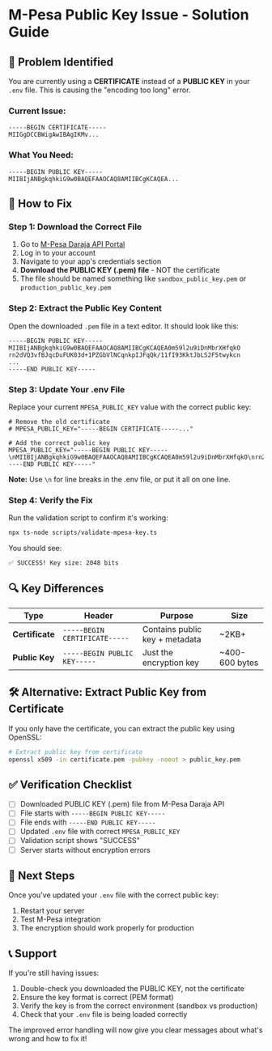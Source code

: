 # M-Pesa Public Key Issue - Solution Guide

## 🚨 Problem Identified

You are currently using a **CERTIFICATE** instead of a **PUBLIC KEY** in your `.env` file. This is causing the "encoding too long" error.

### Current Issue:

```
-----BEGIN CERTIFICATE-----
MIIGgDCCBWigAwIBAgIKMv...
```

### What You Need:

```
-----BEGIN PUBLIC KEY-----
MIIBIjANBgkqhkiG9w0BAQEFAAOCAQ8AMIIBCgKCAQEA...
```

## 🔧 How to Fix

### Step 1: Download the Correct File

1. Go to [M-Pesa Daraja API Portal](https://developer.safaricom.co.ke/)
2. Log in to your account
3. Navigate to your app's credentials section
4. **Download the PUBLIC KEY (.pem) file** - NOT the certificate
5. The file should be named something like `sandbox_public_key.pem` or `production_public_key.pem`

### Step 2: Extract the Public Key Content

Open the downloaded `.pem` file in a text editor. It should look like this:

```
-----BEGIN PUBLIC KEY-----
MIIBIjANBgkqhkiG9w0BAQEFAAOCAQ8AMIIBCgKCAQEA0m59l2u9iDnMbrXHfqkO
rn2dVQ3vfBJqcDuFUK03d+1PZGbVlNCqnkpIJFqQk/11fI93KktJbLS2F5twykcn
...
-----END PUBLIC KEY-----
```

### Step 3: Update Your .env File

Replace your current `MPESA_PUBLIC_KEY` value with the correct public key:

```env
# Remove the old certificate
# MPESA_PUBLIC_KEY="-----BEGIN CERTIFICATE-----..."

# Add the correct public key
MPESA_PUBLIC_KEY="-----BEGIN PUBLIC KEY-----\nMIIBIjANBgkqhkiG9w0BAQEFAAOCAQ8AMIIBCgKCAQEA0m59l2u9iDnMbrXHfqkO\nrn2dVQ3vfBJqcDuFUK03d+1PZGbVlNCqnkpIJFqQk/11fI93KktJbLS2F5twykcn\n-----END PUBLIC KEY-----"
```

**Note:** Use `\n` for line breaks in the .env file, or put it all on one line.

### Step 4: Verify the Fix

Run the validation script to confirm it's working:

```bash
npx ts-node scripts/validate-mpesa-key.ts
```

You should see:

```
✅ SUCCESS! Key size: 2048 bits
```

## 🔍 Key Differences

| Type            | Header                        | Purpose                        | Size           |
| --------------- | ----------------------------- | ------------------------------ | -------------- |
| **Certificate** | `-----BEGIN CERTIFICATE-----` | Contains public key + metadata | ~2KB+          |
| **Public Key**  | `-----BEGIN PUBLIC KEY-----`  | Just the encryption key        | ~400-600 bytes |

## 🛠️ Alternative: Extract Public Key from Certificate

If you only have the certificate, you can extract the public key using OpenSSL:

```bash
# Extract public key from certificate
openssl x509 -in certificate.pem -pubkey -noout > public_key.pem
```

## ✅ Verification Checklist

- [ ] Downloaded PUBLIC KEY (.pem) file from M-Pesa Daraja API
- [ ] File starts with `-----BEGIN PUBLIC KEY-----`
- [ ] File ends with `-----END PUBLIC KEY-----`
- [ ] Updated `.env` file with correct `MPESA_PUBLIC_KEY`
- [ ] Validation script shows "SUCCESS"
- [ ] Server starts without encryption errors

## 🚀 Next Steps

Once you've updated your `.env` file with the correct public key:

1. Restart your server
2. Test M-Pesa integration
3. The encryption should work properly for production

## 📞 Support

If you're still having issues:

1. Double-check you downloaded the PUBLIC KEY, not the certificate
2. Ensure the key format is correct (PEM format)
3. Verify the key is from the correct environment (sandbox vs production)
4. Check that your `.env` file is being loaded correctly

The improved error handling will now give you clear messages about what's wrong and how to fix it!
